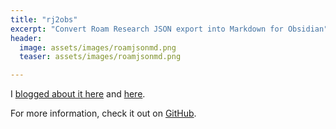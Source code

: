 ```yaml
---
title: "rj2obs"
excerpt: "Convert Roam Research JSON export into Markdown for Obsidian"
header:
  image: assets/images/roamjsonmd.png
  teaser: assets/images/roamjsonmd.png

---
```


I [blogged about it here](/blog/roamexporttoobs) and [here](/blog/why-obsidian).

For more information, check it out on [GitHub](https://github.com/renerocksai/rj2obs).


